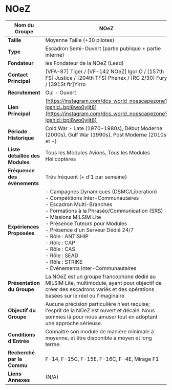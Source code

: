 # NOeZ

| **Nom du Groupe** | NOeZ |
|-------------------|------|
| **Taille** | Moyenne Taille (+30 pilotes) |
| **Type** | Escadron Semi-Ouvert (partie publique + partie interne) |
| **Fondateur** | les Fondateur de la NOeZ (Lead) |
| **Contact Principal** | [VFA-87] Tiger / [VF-142 NOeZ] Igor.O / [157th FS] Justice / [204th TFS] Phenex / [RC 2/30] Fury / [391St ftr]Yirro |
| **Recrutement** | Oui - Ouvert |
| **Lien Principal** | [https://instagram.com/dcs_world_noescapezone?igshid=bpl8wo0yjjt8](https://instagram.com/dcs_world_noescapezone?igshid=bpl8wo0yjjt8) |
| **Période Historique** | Cold War - Late (1970-1980s), Début Moderne (2000s), Gulf War (1990s), Post Moderne (2010s et +) |
| **Liste détaillée des Modules** | Tous les Modules Avions, Tous les Modules Hélicoptères |
| **Fréquence des évènements** | Très fréquent (+ d'1 par semaine) |
| **Expériences Proposées** | - Campagnes Dynamiques (DSMC/Liberation)<br/>- Compétitions Inter-Communautaires<br/>- Escadron Multi-Branches<br/>- Formations à la Phraséo/Communication (SRS)<br/>- Missions MILSIM Lite<br/>- Présence Tuteurs pour Modules<br/>- Présence d'un Serveur Dédié 24/7<br/>- Rôle : ANTISHIP<br/>- Rôle : CAP<br/>- Rôle : CAS<br/>- Rôle : SEAD<br/>- Rôle : STRIKE<br/>- Événements Inter-Communautaires |
| **Présentation du Groupe** | La NOeZ est un groupe francophone dédié au MILSIM Lite, multimodule, ayant pour objectif de créer des escadrons variés et des opérations basées sur le réel ou l'imaginaire. |
| **Objectif du Groupe** | Aucune précision particulière n'est requise; l'esprit de la NOeZ est ouvert et décalé. Nous sommes là pour nous amuser tout en adoptant une approche sérieuse. |
| **Conditions d'Entrée** | Connaître son module de manière minimale à moyenne, et être disponible à moyen et long terme. |
| **Recherché par la Commu** | F-14, F-15C, F-15E, F-16C, F-4E, Mirage F1 |
| **Liens Annexes** | (N/A) |